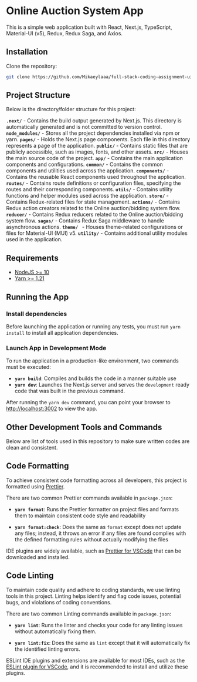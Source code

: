 # Online Auction System App

This is a simple web application built with React, Next.js, TypeScript, Material-UI (v5), Redux, Redux Saga, and Axios.

## Installation

Clone the repository:

```bash
git clone https://github.com/Mikaeylaaa/full-stack-coding-assignment-ui.git
```
## Project Structure

Below is the directory/folder structure for this project:

**`.next/`**             - Contains the build output generated by Next.js. This directory is automatically generated and is not committed to version control.
**`node_modules/`**      - Stores all the project dependencies installed via npm or yarn.
**`pages/`**             - Holds the Next.js page components. Each file in this directory represents a page of the application.
**`public/`**            - Contains static files that are publicly accessible, such as images, fonts, and other assets.
**`src/`**               - Houses the main source code of the project.
**`app/`**           - Contains the main application components and configurations.
**`common/`**    - Contains the common components and utilities used across the application.
**`components/`** - Contains the reusable React components used throughout the application.
**`routes/`**            - Contains route definitions or configuration files, specifying the routes and their corresponding components.
**`utils/`**             - Contains utility functions and helper modules used across the application.
**`store/`**             - Contains Redux-related files for state management.
**`actions/`**    - Contains Redux action creators related to the Online auction/bidding system flow.
**`reducer/`**    - Contains Redux reducers related to the Online auction/bidding system flow.
**`sagas/`**      - Contains Redux Saga middleware to handle asynchronous actions.
**`theme/ `**            - Houses theme-related configurations or files for Material-UI (MUI) v5.
**`utility/`**           - Contains additional utility modules used in the application.

## Requirements

- [NodeJS >= 10](https://nodejs.org/en/download/)
- [Yarn >= 1.21](https://yarnpkg.com/en/docs/install)

## Running the App

### Install dependencies

Before launching the application or running any tests, you must run `yarn install` to install all application dependencies.

### Launch App in Development Mode

To run the application in a production-like environment, two commands must be executed:

- **`yarn build`**: Compiles and builds the code in a manner suitable use
- **`yarn dev`**: Launches the Next.js server and serves the `development` ready code that was built in the previous command.

After running the `yarn dev` command, you can point your browser to [http://localhost:3002](http://localhost:3002) to view the app.

## Other Development Tools and Commands

Below are list of tools used in this repository to make sure written codes are clean and consistent.

## Code Formatting

To achieve consistent code formatting across all developers, this project is formatted using [Prettier](https://prettier.io/).

There are two common Prettier commands available in `package.json`:

- **`yarn format`**: Runs the Prettier formatter on project files and formats them to maintain consistent code style and readability

- **`yarn format:check`**: Does the same as `format` except does not update any files; instead, it throws an error if any files are found complies with the defined formatting rules without actually modifying the files

IDE plugins are widely available, such as [Prettier for VSCode](https://github.com/prettier/prettier-vscode) that can be downloaded and installed.

## Code Linting

To maintain code quality and adhere to coding standards, we use linting tools in this project. Linting helps identify and flag code issues, potential bugs, and violations of coding conventions.

There are two common Linting commands available in `package.json`:

- **`yarn lint`**: Runs the linter and checks your code for any linting issues without automatically fixing them.

- **`yarn lint:fix`**: Does the same as `lint` except that it will automatically fix the identified linting errors.

ESLint IDE plugins and extensions are available for most IDEs, such as the [ESLint plugin for VSCode](https://github.com/Microsoft/vscode-eslint), and it is recommended to install and utilize these plugins.





```

